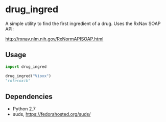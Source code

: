 # drug_ingred

A simple utility to find the first ingredient of a drug. Uses the RxNav SOAP API:

http://rxnav.nlm.nih.gov/RxNormAPISOAP.html

## Usage

```python
import drug_ingred

drug_ingred("Vioxx")
"rofecoxib"
```

## Dependencies

- Python 2.7
- suds, <https://fedorahosted.org/suds/>


